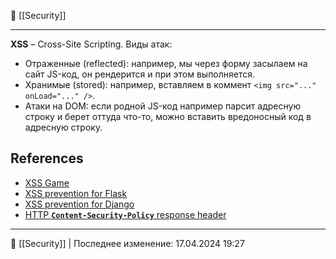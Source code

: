📁 [[Security]]

----
**XSS** – Cross-Site Scripting. Виды атак:
- Отраженные (reflected): например, мы через форму засылаем на сайт JS-код, он рендерится и при этом выполняется.
- Хранимые (stored): например, вставляем в коммент `<img src="..." onLoad="..." />`.
- Атаки на DOM: если родной JS-код например парсит адресную строку и берет оттуда что-то, можно вставить вредоносный код в адресную строку.

## References
- [XSS Game](https://xss-game.appspot.com/level1)
- [XSS prevention for Flask](https://semgrep.dev/docs/cheat-sheets/flask-xss/)
- [XSS prevention for Django](https://semgrep.dev/docs/cheat-sheets/django-xss/)
- [HTTP **`Content-Security-Policy`** response header](https://developer.mozilla.org/en-US/docs/Web/HTTP/Headers/Content-Security-Policy)



----
📂 [[Security]] | Последнее изменение: 17.04.2024 19:27
